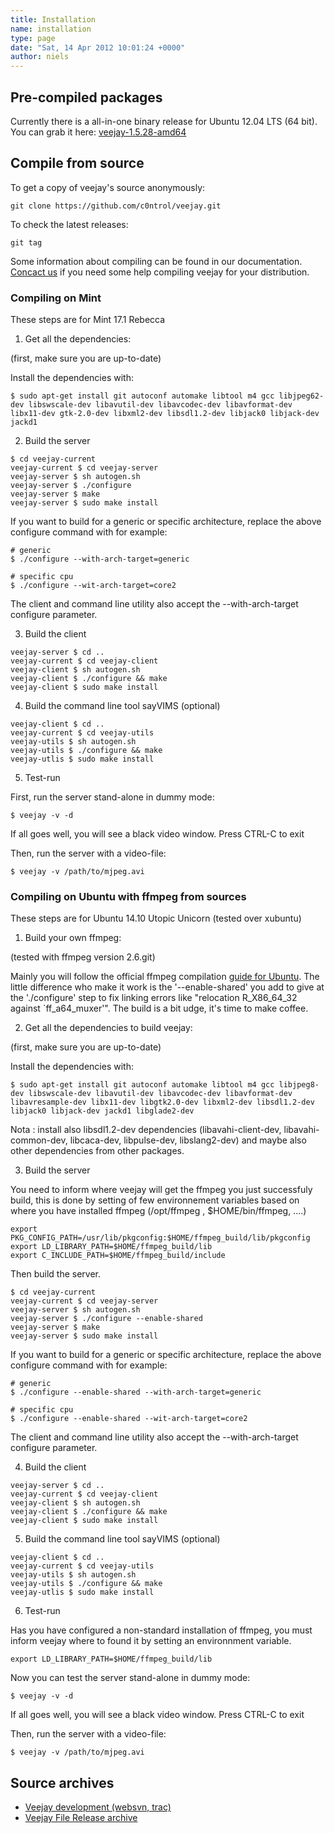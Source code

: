 ```yaml
---
title: Installation
name: installation
type: page
date: "Sat, 14 Apr 2012 10:01:24 +0000"
author: niels
---
```


## Pre-compiled packages

Currently there is a all-in-one binary release for Ubuntu 12.04 LTS (64 bit).
You can grab it here: [veejay-1.5.28-amd64](https://sourceforge.net/projects/veejay/files/veejay-1.5-bin/veejay-1.5.28-amd64.deb/download)

## Compile from source

To get a copy of veejay's source anonymously:

    git clone https://github.com/c0ntrol/veejay.git

To check the latest releases:

    git tag

Some information about compiling can be found in our documentation.
[Concact us](/contact/) if you need some help compiling veejay for your distribution.


### Compiling on Mint

These steps are for Mint 17.1 Rebecca

1. Get all the dependencies:

(first, make sure you are up-to-date)

Install the dependencies with:
```
$ sudo apt-get install git autoconf automake libtool m4 gcc libjpeg62-dev libswscale-dev libavutil-dev libavcodec-dev libavformat-dev libx11-dev gtk-2.0-dev libxml2-dev libsdl1.2-dev libjack0 libjack-dev jackd1
```


2. Build the server

```
$ cd veejay-current
veejay-current $ cd veejay-server
veejay-server $ sh autogen.sh
veejay-server $ ./configure
veejay-server $ make
veejay-server $ sudo make install
```

If you want to build for a generic or specific architecture, replace the above configure command with for example:

```
# generic 
$ ./configure --with-arch-target=generic

# specific cpu
$ ./configure --wit-arch-target=core2
```

The client and command line utility also accept the --with-arch-target configure parameter.

3. Build the client

```
veejay-server $ cd ..
veejay-current $ cd veejay-client
veejay-client $ sh autogen.sh
veejay-client $ ./configure && make
veejay-client $ sudo make install
```

4. Build the command line tool sayVIMS (optional)

```
veejay-client $ cd ..
veejay-current $ cd veejay-utils
veejay-utils $ sh autogen.sh
veejay-utils $ ./configure && make
veejay-utlis $ sudo make install
```

5. Test-run 

First, run the server stand-alone in dummy mode:

```
$ veejay -v -d
```

If all goes well, you will see a black video window. Press CTRL-C to exit

Then, run the server with a video-file:

```
$ veejay -v /path/to/mjpeg.avi
```

### Compiling on Ubuntu with ffmpeg from sources

These steps are for Ubuntu 14.10 Utopic Unicorn (tested over xubuntu)

1. Build your own ffmpeg:

(tested with ffmpeg version 2.6.git)

Mainly you will follow the official ffmpeg compilation [guide for Ubuntu](https://trac.ffmpeg.org/wiki/CompilationGuide/Ubuntu).
The little difference who make it work is the '--enable-shared' you add to give at the './configure' step to fix linking errors like "relocation R_X86_64_32 against `ff_a64_muxer'".
The build is a bit udge, it's time to make coffee.

2. Get all the dependencies to build veejay:

(first, make sure you are up-to-date)

Install the dependencies with:
```
$ sudo apt-get install git autoconf automake libtool m4 gcc libjpeg8-dev libswscale-dev libavutil-dev libavcodec-dev libavformat-dev libavresample-dev libx11-dev libgtk2.0-dev libxml2-dev libsdl1.2-dev libjack0 libjack-dev jackd1 libglade2-dev
```

Nota : install also libsdl1.2-dev dependencies (libavahi-client-dev, libavahi-common-dev, libcaca-dev, libpulse-dev, libslang2-dev) and maybe also other dependencies from other packages.


3. Build the server

You need to inform where veejay will get the ffmpeg you just successfuly build, this is done by setting of few environnement variables based on where you have installed ffmpeg (/opt/ffmpeg , $HOME/bin/ffmpeg, ....)

```
export PKG_CONFIG_PATH=/usr/lib/pkgconfig:$HOME/ffmpeg_build/lib/pkgconfig
export LD_LIBRARY_PATH=$HOME/ffmpeg_build/lib
export C_INCLUDE_PATH=$HOME/ffmpeg_build/include
```

Then build the server.


```
$ cd veejay-current
veejay-current $ cd veejay-server
veejay-server $ sh autogen.sh
veejay-server $ ./configure --enable-shared
veejay-server $ make
veejay-server $ sudo make install
```

If you want to build for a generic or specific architecture, replace the above configure command with for example:

```
# generic
$ ./configure --enable-shared --with-arch-target=generic

# specific cpu
$ ./configure --enable-shared --wit-arch-target=core2
```

The client and command line utility also accept the --with-arch-target configure parameter.

4. Build the client

```
veejay-server $ cd ..
veejay-current $ cd veejay-client
veejay-client $ sh autogen.sh
veejay-client $ ./configure && make
veejay-client $ sudo make install
```

5. Build the command line tool sayVIMS (optional)

```
veejay-client $ cd ..
veejay-current $ cd veejay-utils
veejay-utils $ sh autogen.sh
veejay-utils $ ./configure && make
veejay-utlis $ sudo make install
```

6. Test-run

Has you have configured a non-standard installation of ffmpeg, you must inform veejay where to found it by setting an environnment variable.

```
export LD_LIBRARY_PATH=$HOME/ffmpeg_build/lib
```

Now you can test the server stand-alone in dummy mode:

```
$ veejay -v -d
```

If all goes well, you will see a black video window. Press CTRL-C to exit

Then, run the server with a video-file:

```
$ veejay -v /path/to/mjpeg.avi
```

## Source archives

* [Veejay development (websvn, trac)](http://code.dyne.org/veejay)
* [Veejay File Release archive](http://www.sourceforge.net/projects/veejay)

